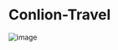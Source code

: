 # Conlion-Travel
![image](https://user-images.githubusercontent.com/56552128/219965736-a744cb7d-ce06-4031-933b-d0905d3fb2fc.png)
